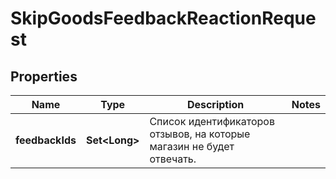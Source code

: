 

# SkipGoodsFeedbackReactionRequest

## Properties

Name | Type | Description | Notes
------------ | ------------- | ------------- | -------------
**feedbackIds** | **Set&lt;Long&gt;** | Список идентификаторов отзывов, на которые магазин не будет отвечать. | 




